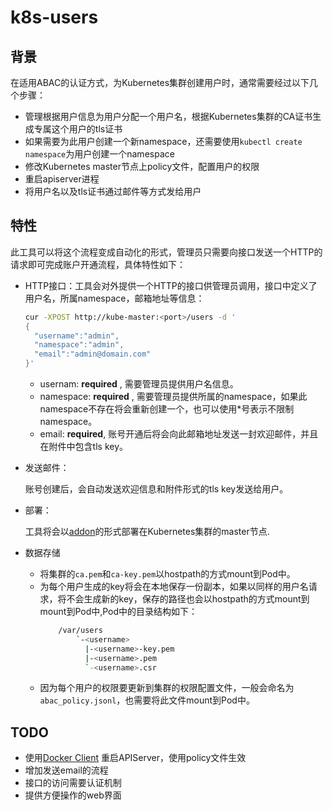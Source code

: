# k8s-users

## 背景
在适用ABAC的认证方式，为Kubernetes集群创建用户时，通常需要经过以下几个步骤：
- 管理根据用户信息为用户分配一个用户名，根据Kubernetes集群的CA证书生成专属这个用户的tls证书
- 如果需要为此用户创建一个新namespace，还需要使用`kubectl create namespace`为用户创建一个namespace
- 修改Kubernetes master节点上policy文件，配置用户的权限
- 重启apiserver进程
- 将用户名以及tls证书通过邮件等方式发给用户

## 特性
此工具可以将这个流程变成自动化的形式，管理员只需要向接口发送一个HTTP的请求即可完成账户开通流程，具体特性如下：

- HTTP接口：工具会对外提供一个HTTP的接口供管理员调用，接口中定义了用户名，所属namespace，邮箱地址等信息：

  ```bash
  cur -XPOST http://kube-master:<port>/users -d '
  {
    "username":"admin",
    "namespace":"admin",
    "email":"admin@domain.com"
  }'
  ```

  - usernam: **required** , 需要管理员提供用户名信息。
  - namespace: **required** , 需要管理员提供所属的namespace，如果此namespace不存在将会重新创建一个，也可以使用*号表示不限制namespace。
  - email: **required**, 账号开通后将会向此邮箱地址发送一封欢迎邮件，并且在附件中包含tls key。

- 发送邮件：

  账号创建后，会自动发送欢迎信息和附件形式的tls key发送给用户。
- 部署：

  工具将会以[addon](https://github.com/kubernetes/kubernetes/tree/master/cluster/addons)的形式部署在Kubernetes集群的master节点.
- 数据存储
  - 将集群的`ca.pem`和`ca-key.pem`以hostpath的方式mount到Pod中。
  - 为每个用户生成的key将会在本地保存一份副本，如果以同样的用户名请求，将不会生成新的key，保存的路径也会以hostpath的方式mount到mount到Pod中,Pod中的目录结构如下：
      ```bash
          /var/users
              `-<username>
                |-<username>-key.pem
                |-<username>.pem
                `-<username>.csr

      ```
  - 因为每个用户的权限要更新到集群的权限配置文件，一般会命名为`abac_policy.jsonl`，也需要将此文件mount到Pod中。



## TODO
- 使用[Docker Client](https://github.com/docker/docker/tree/master/client) 重启APIServer，使用policy文件生效
- 增加发送email的流程
- 接口的访问需要认证机制
- 提供方便操作的web界面
